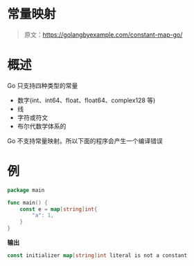 # 常量映射

> 原文：<https://golangbyexample.com/constant-map-go/>

# **概述**

Go 只支持四种类型的常量

*   数字(int、int64、float、float64、complex128 等)
*   线
*   字符或符文
*   布尔代数学体系的

Go 不支持常量映射。所以下面的程序会产生一个编译错误

# **例**

```go
package main

func main() {
	const e = map[string]int{
		"a": 1,
	}
}
```

**输出**

```go
const initializer map[string]int literal is not a constant
```